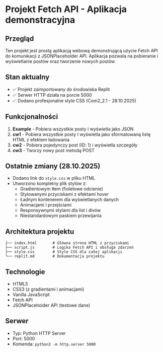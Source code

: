# Projekt Fetch API - Aplikacja demonstracyjna

## Przegląd
Ten projekt jest prostą aplikacją webową demonstrującą użycie Fetch API do komunikacji z JSONPlaceholder API. Aplikacja pozwala na pobieranie i wyświetlanie postów oraz tworzenie nowych postów.

## Stan aktualny
- ✅ Projekt zaimportowany do środowiska Replit
- ✅ Serwer HTTP działa na porcie 5000
- ✅ Dodano profesjonalne style CSS (Com2_2.1 - 28.10.2025)

## Funkcjonalności
1. **Example** - Pobiera wszystkie posty i wyświetla jako JSON
2. **cw1** - Pobiera wszystkie posty i wyświetla jako sformatowaną listę HTML z efektem ładowania
3. **cw2** - Pobiera pojedynczy post (ID: 1) i wyświetla szczegóły
4. **cw3** - Tworzy nowy post metodą POST

## Ostatnie zmiany (28.10.2025)
- Dodano link do `style.css` w pliku HTML
- Utworzono kompletny plik stylów z:
  - Gradientowym tłem (fioletowe odcienie)
  - Stylowanymi przyciskami z efektami hover
  - Ładnym kontenerem dla wyświetlanych danych
  - Animacjami i przejściami
  - Responsywnymi stylami dla list i divów
  - Niestandardowym paskiem przewijania

## Architektura projektu
```
├── index.html       # Główna strona HTML z przyciskami
├── script.js        # Logika Fetch API i obsługa zdarzeń
├── style.css        # Style CSS dla całej aplikacji
└── replit.md        # Dokumentacja projektu
```

## Technologie
- HTML5
- CSS3 (z gradientami i animacjami)
- Vanilla JavaScript
- Fetch API
- JSONPlaceholder API (testowe dane)

## Serwer
- Typ: Python HTTP Server
- Port: 5000
- Komenda: `python3 -m http.server 5000`
